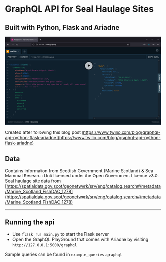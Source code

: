 # GraphQL API for Seal Haulage Sites

## Built with Python, Flask and Ariadne

![Screenshot](screenshot.png?raw=true)

Created after following this blog post 
[https://www.twilio.com/blog/graphql-api-python-flask-ariadne](https://www.twilio.com/blog/graphql-api-python-flask-ariadne)


## Data
Contains information from Scottish Government (Marine Scotland) & Sea Mammal Research Unit licensed under the Open Government Licence v3.0.  Seal haulage site data from [https://spatialdata.gov.scot/geonetwork/srv/eng/catalog.search#/metadata/Marine_Scotland_FishDAC_1278](https://spatialdata.gov.scot/geonetwork/srv/eng/catalog.search#/metadata/Marine_Scotland_FishDAC_1278)

----
## Running the api

* Use `flask run main.py` to start the Flask server
* Open the GraphQL PlayGround that comes with Ariadne by visiting `http://127.0.0.1:5000/graphql`


Sample queries can be found in `example_queries.graphql`
